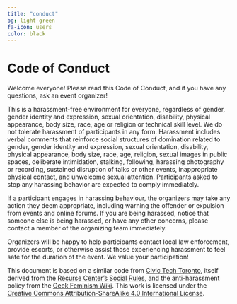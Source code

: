 ```yaml
---
title: "conduct"
bg: light-green
fa-icon: users
color: black  
---
```

# Code of Conduct

Welcome everyone! Please read this Code of Conduct, and if you have any questions, ask an event organizer!

This is a harassment-free environment for everyone, regardless of gender, gender identity and expression, sexual orientation, disability, physical appearance, body size, race, age or religion or technical skill level. We do not tolerate harassment of participants in any form.
Harassment includes verbal comments that reinforce social structures of domination related to gender, gender identity and expression, sexual orientation, disability, physical appearance, body size, race, age, religion, sexual images in public spaces, deliberate intimidation, stalking, following, harassing photography or recording, sustained disruption of talks or other events, inappropriate physical contact, and unwelcome sexual attention. Participants asked to stop any harassing behavior are expected to comply immediately.

If a participant engages in harassing behaviour, the organizers may take any action they deem appropriate, including warning the offender or expulsion from events and online forums.
If you are being harassed, notice that someone else is being harassed, or have any other concerns, please contact a member of the organizing team immediately.

Organizers will be happy to help participants contact local law enforcement, provide escorts, or otherwise assist those experiencing harassment to feel safe for the duration of the event. We value your participation!

This document is based on a similar code from [Civic Tech Toronto](http://civictech.ca/about-us/), itself derived from the [Recurse Center’s Social Rules](https://www.recurse.com/manual#sec-environment), and the anti-harassment policy from the [Geek Feminism Wiki](http://geekfeminism.wikia.com/wiki/Conference_anti-harassment/Policy). This work is licensed under the [Creative Commons Attribution-ShareAlike 4.0 International License](https://creativecommons.org/licenses/by-sa/4.0/). 
